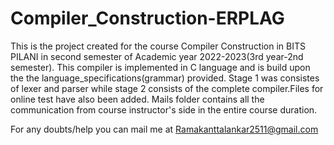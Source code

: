 # Compiler_Construction-ERPLAG
This is the project created for the course Compiler Construction in BITS PILANI in second semester of Academic year 2022-2023(3rd year-2nd semester). 
This compiler is implemented in C language and is build upon the the language_specifications(grammar) provided.
Stage 1 was consistes of lexer and parser while stage 2 consists of the complete compiler.Files for online test have also been added.
Mails folder contains all the communication from course instructor's side in the entire course duration.

For any doubts/help you can mail me at Ramakanttalankar2511@gmail.com
